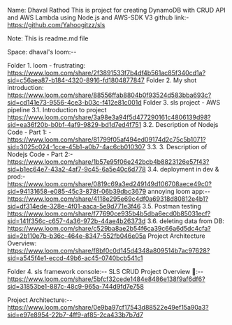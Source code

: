 Name: Dhaval Rathod
This is project for creating DynamoDB with CRUD API and AWS Lambda using Node.js and AWS-SDK V3
github link:- https://github.com/Yahoogitzz/sls

Note: This is readme.md file



Space: dhaval's loom:--

Folder 1. loom - frustrating: 
        https://www.loom.com/share/2f3891533f7b4df4b561ac85f340cd1a?sid=c56aea87-b184-4320-8916-fd1804877847
Folder 2. My shot introduction: 
        https://www.loom.com/share/88556ffab8804b0f93524d583bba693c?sid=cd141e73-9556-4ce3-b03c-f412e81c001d
Folder 3. sls project - AWS pipeline
	3.1. 
	    Introduction to project https://www.loom.com/share/3a98e3a94f5d477290161c4806139d98?sid=ea36f20b-b0bf-4af9-9829-bd1d7ed4f751
	3.2. Description of Nodejs Code - Part 1: -
	    https://www.loom.com/share/81799f05af494ed09174d2c75c5b1071?sid=3025c024-1cce-45b1-a0b7-4ac6cb010307
	3.3. 3. Description of Nodejs Code - Part 2:-
	    https://www.loom.com/share/1b57e95f06e242bcb4b8823126e57f43?sid=b1ec64e7-43a2-4af7-9c45-6a5e40c6d778
	3.4. deployment in dev & prod:-
	    https://www.loom.com/share/0819c69a3ed249149d106708aece49c0?sid=94131658-e085-45c3-878f-06b39dbc3679
	annoying loom app:--
	    https://www.loom.com/share/4118e295e69c4df0a69318d80812e4b1?sid=df314ede-328e-4f01-aaca-5e9d771e3f46
	3.5. Postman testing
	    https://www.loom.com/share/f77690ce935b4b5dba6ecd0b85031ecf?sid=141f356c-c657-4a36-972b-44ae4b26373d
	3.6. deleting data from DB:
	    https://www.loom.com/share/c529ba8ae2b54f6ca39c66a6d5dc4cfa?sid=2b110e7b-b36c-464e-8347-552fb046e05a
	Project Architecture Overview:
	    https://www.loom.com/share/f8bf0c0d145d4348a809514b7ac97628?sid=a545f4e1-eccd-49b6-ac45-0740bcb541c1

Folder 4. sls framework console:--
SLS CRUD Project Overview 🚀:--	https://www.loom.com/share/5bfcf32cede1484e8486e138f9af6df6?sid=31853be1-887c-48c9-965a-744d9fd7e758

Project Architecture:--
https://www.loom.com/share/0e9ba97cf17543d88522e49ef15a90a3?sid=e97e8954-22b7-4ff9-af85-2ca433b7b7d7
